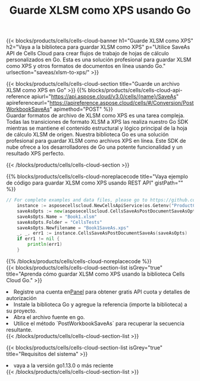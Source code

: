 ﻿---
title:  Guarde XLSM como XPS usando Go
description:  Utilizando Aspose.Cells Cloud SDK para Go para guardar el archivo en formato XLSM como archivo en formato XPS.
kwords: Excel, Save XLSM as XPS, REST, Go
howto: How to save XLSM as XPS using Aspose.Cells Cloud Go library.
---
{{< blocks/products/cells/cells-cloud-banner h1="Guarde XLSM como XPS" h2="Vaya a la biblioteca para guardar XLSM como XPS" p="Utilice SaveAs API de Cells Cloud para crear flujos de trabajo de hojas de cálculo personalizados en Go. Esta es una solución profesional para guardar XLSM como XPS y otros formatos de documentos en línea usando Go." urlsection="saveas/xlsm-to-xps/" >}}

{{< blocks/products/cells/cells-cloud-section title="Guarde un archivo XLSM como XPS en Go" >}}
{{% blocks/products/cells/cells-cloud-api-reference apiurl="https://api.aspose.cloud/v3.0/cells/{name}/SaveAs" apireferenceurl="https://apireference.aspose.cloud/cells/#/Conversion/PostWorkbookSaveAs" apimethod="POST" %}}
<br/>
Guardar formatos de archivo de XLSM como XPS es una tarea compleja. Todas las transiciones de formato XLSM a XPS las realiza nuestro Go SDK mientras se mantiene el contenido estructural y lógico principal de la hoja de cálculo XLSM de origen. Nuestra biblioteca Go es una solución profesional para guardar XLSM como archivos XPS en línea. Este SDK de nube ofrece a los desarrolladores de Go una potente funcionalidad y un resultado XPS perfecto.

{{< /blocks/products/cells/cells-cloud-section >}}

{{% blocks/products/cells/cells-cloud-noreplacecode title="Vaya ejemplo de código para guardar XLSM como XPS usando REST API" gistPath="" %}}
  
```go
// For complete examples and data files, please go to https://github.com/aspose-cells-cloud/aspose-cells-cloud-go/
    instance := asposecellscloud.NewCellsApiService(os.Getenv("ProductClientId"), os.Getenv("ProductClientSecret"))
    saveAsOpts := new(asposecellscloud.CellsSaveAsPostDocumentSaveAsOpts)
    saveAsOpts.Name = "Book1.xlsm"
    saveAsOpts.Folder = "CellsTests"
    saveAsOpts.Newfilename = "Book1SaveAs.xps"
    _, _, err1 := instance.CellsSaveAsPostDocumentSaveAs(saveAsOpts)
    if err1 != nil {
	    println(err1)
    }
```
  
{{% /blocks/products/cells/cells-cloud-noreplacecode %}}
<br/>
{{< blocks/products/cells/cells-cloud-section-list isGrey="true" title="Aprenda cómo guardar XLSM como XPS usando la biblioteca Cells Cloud Go." >}}
<li> Registre una cuenta en<a href="https://dashboard.aspose.cloud/">Panel</a> para obtener gratis API cuota y detalles de autorización</li>
<li>Instale la biblioteca Go y agregue la referencia (importe la biblioteca) a su proyecto.</li>
<li>Abra el archivo fuente en go.</li>
<li>Utilice el método `PostWorkbookSaveAs` para recuperar la secuencia resultante.</li>
{{< /blocks/products/cells/cells-cloud-section-list >}}

{{< blocks/products/cells/cells-cloud-section-list isGrey="true" title="Requisitos del sistema" >}}
<li>vaya a la versión go1.13.0 o más reciente</li>
{{< /blocks/products/cells/cells-cloud-section-list >}}
